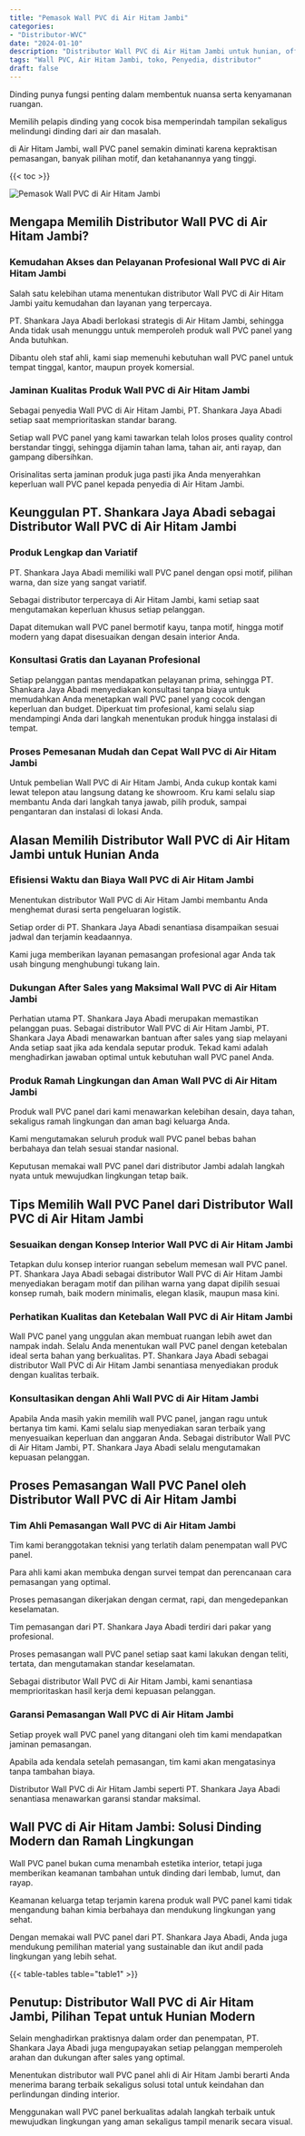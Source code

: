 ```yaml
---
title: "Pemasok Wall PVC di Air Hitam Jambi"
categories: 
- "Distributor-WVC"
date: "2024-01-10"
description: "Distributor Wall PVC di Air Hitam Jambi untuk hunian, office, serta ritel. Panel berkualitas, variasi motif, variasi warna menarik, beserta jasa instalasi dikerjakan oleh tim profesional dan jaminan resmi!|Jasa penjualan Wall PVC di Air Hitam Jambi bagi keperluan tempat tinggal, kantor, maupun toko, beserta panel berkualitas dan pemasangan oleh tenaga ahli ahli serta kepastian resmi.|Pilihan Wall PVC di Air Hitam Jambi yang terpercaya untuk rumah, office, serta toko, bersama panel terbaik dan penempatan dikerjakan oleh tenaga ahli ahli serta garansi resmi.|Distribusi Wall PVC di Air Hitam Jambi untuk tempat tinggal, kantor, serta gerai, dengan material berkualitas dan pemasangan ditangani oleh teknisi profesional, lengkap beserta garansi resmi.}"
tags: "Wall PVC, Air Hitam Jambi, toko, Penyedia, distributor"
draft: false
---
```


Dinding punya fungsi penting dalam membentuk nuansa serta kenyamanan ruangan.

Memilih pelapis dinding yang cocok bisa memperindah tampilan sekaligus melindungi dinding dari air dan masalah.

di Air Hitam Jambi, wall PVC panel semakin diminati karena kepraktisan pemasangan, banyak pilihan motif, dan ketahanannya yang tinggi.

{{< toc >}}

![Pemasok Wall PVC di Air Hitam Jambi](/images/Distributor-WVC/Pemasok-Wall-PVC-di-Air-Hitam-Jambi.png)


## Mengapa Memilih Distributor Wall PVC di Air Hitam Jambi?

### Kemudahan Akses dan Pelayanan Profesional Wall PVC di Air Hitam Jambi

Salah satu kelebihan utama menentukan distributor Wall PVC di Air Hitam Jambi yaitu kemudahan dan layanan yang terpercaya.

PT. Shankara Jaya Abadi berlokasi strategis di Air Hitam Jambi, sehingga Anda tidak usah menunggu untuk memperoleh produk wall PVC panel yang Anda butuhkan.

Dibantu oleh staf ahli, kami siap memenuhi kebutuhan wall PVC panel untuk tempat tinggal, kantor, maupun proyek komersial.

### Jaminan Kualitas Produk Wall PVC di Air Hitam Jambi

Sebagai penyedia Wall PVC di Air Hitam Jambi, PT. Shankara Jaya Abadi setiap saat memprioritaskan standar barang.

Setiap wall PVC panel yang kami tawarkan telah lolos proses quality control berstandar tinggi, sehingga dijamin tahan lama, tahan air, anti rayap, dan gampang dibersihkan.

Orisinalitas serta jaminan produk juga pasti jika Anda menyerahkan keperluan wall PVC panel kepada penyedia di Air Hitam Jambi.

## Keunggulan PT. Shankara Jaya Abadi sebagai Distributor Wall PVC di Air Hitam Jambi

### Produk Lengkap dan Variatif

PT. Shankara Jaya Abadi memiliki wall PVC panel dengan opsi motif, pilihan warna, dan size yang sangat variatif.

Sebagai distributor terpercaya di Air Hitam Jambi, kami setiap saat mengutamakan keperluan khusus setiap pelanggan.

Dapat ditemukan wall PVC panel bermotif kayu, tanpa motif, hingga motif modern yang dapat disesuaikan dengan desain interior Anda.

### Konsultasi Gratis dan Layanan Profesional

Setiap pelanggan pantas mendapatkan pelayanan prima, sehingga PT. Shankara Jaya Abadi menyediakan konsultasi tanpa biaya untuk memudahkan Anda menetapkan wall PVC panel yang cocok dengan keperluan dan budget. Diperkuat tim profesional, kami selalu siap mendampingi Anda dari langkah menentukan produk hingga instalasi di tempat.

### Proses Pemesanan Mudah dan Cepat Wall PVC di Air Hitam Jambi

Untuk pembelian Wall PVC di Air Hitam Jambi, Anda cukup kontak kami lewat telepon atau langsung datang ke showroom. Kru kami selalu siap membantu Anda dari langkah tanya jawab, pilih produk, sampai pengantaran dan instalasi di lokasi Anda.

## Alasan Memilih Distributor Wall PVC di Air Hitam Jambi untuk Hunian Anda

### Efisiensi Waktu dan Biaya Wall PVC di Air Hitam Jambi

Menentukan distributor Wall PVC di Air Hitam Jambi membantu Anda menghemat durasi serta pengeluaran logistik.

Setiap order di PT. Shankara Jaya Abadi senantiasa disampaikan sesuai jadwal dan terjamin keadaannya.

Kami juga memberikan layanan pemasangan profesional agar Anda tak usah bingung menghubungi tukang lain.

### Dukungan After Sales yang Maksimal Wall PVC di Air Hitam Jambi

Perhatian utama PT. Shankara Jaya Abadi merupakan memastikan pelanggan puas. Sebagai distributor Wall PVC di Air Hitam Jambi, PT. Shankara Jaya Abadi menawarkan bantuan after sales yang siap melayani Anda setiap saat jika ada kendala seputar produk. Tekad kami adalah menghadirkan jawaban optimal untuk kebutuhan wall PVC panel Anda.

### Produk Ramah Lingkungan dan Aman Wall PVC di Air Hitam Jambi

Produk wall PVC panel dari kami menawarkan kelebihan desain, daya tahan, sekaligus ramah lingkungan dan aman bagi keluarga Anda.

Kami mengutamakan seluruh produk wall PVC panel bebas bahan berbahaya dan telah sesuai standar nasional.

Keputusan memakai wall PVC panel dari distributor Jambi adalah langkah nyata untuk mewujudkan lingkungan tetap baik.

## Tips Memilih Wall PVC Panel dari Distributor Wall PVC di Air Hitam Jambi

### Sesuaikan dengan Konsep Interior Wall PVC di Air Hitam Jambi

Tetapkan dulu konsep interior ruangan sebelum memesan wall PVC panel. PT. Shankara Jaya Abadi sebagai distributor Wall PVC di Air Hitam Jambi menyediakan beragam motif dan pilihan warna yang dapat dipilih sesuai konsep rumah, baik modern minimalis, elegan klasik, maupun masa kini.

### Perhatikan Kualitas dan Ketebalan Wall PVC di Air Hitam Jambi

Wall PVC panel yang unggulan akan membuat ruangan lebih awet dan nampak indah. Selalu Anda menentukan wall PVC panel dengan ketebalan ideal serta bahan yang berkualitas. PT. Shankara Jaya Abadi sebagai distributor Wall PVC di Air Hitam Jambi senantiasa menyediakan produk dengan kualitas terbaik.

### Konsultasikan dengan Ahli Wall PVC di Air Hitam Jambi

Apabila Anda masih yakin memilih wall PVC panel, jangan ragu untuk bertanya tim kami. Kami selalu siap menyediakan saran terbaik yang menyesuaikan keperluan dan anggaran Anda. Sebagai distributor Wall PVC di Air Hitam Jambi, PT. Shankara Jaya Abadi selalu mengutamakan kepuasan pelanggan.

## Proses Pemasangan Wall PVC Panel oleh Distributor Wall PVC di Air Hitam Jambi

### Tim Ahli Pemasangan Wall PVC di Air Hitam Jambi

Tim kami beranggotakan teknisi yang terlatih dalam penempatan wall PVC panel.

Para ahli kami akan membuka dengan survei tempat dan perencanaan cara pemasangan yang optimal.

Proses pemasangan dikerjakan dengan cermat, rapi, dan mengedepankan keselamatan.

Tim pemasangan dari PT. Shankara Jaya Abadi terdiri dari pakar yang profesional.

Proses pemasangan wall PVC panel setiap saat kami lakukan dengan teliti, tertata, dan mengutamakan standar keselamatan.

Sebagai distributor Wall PVC di Air Hitam Jambi, kami senantiasa memprioritaskan hasil kerja demi kepuasan pelanggan.

### Garansi Pemasangan Wall PVC di Air Hitam Jambi

Setiap proyek wall PVC panel yang ditangani oleh tim kami mendapatkan jaminan pemasangan.

Apabila ada kendala setelah pemasangan, tim kami akan mengatasinya tanpa tambahan biaya.

Distributor Wall PVC di Air Hitam Jambi seperti PT. Shankara Jaya Abadi senantiasa menawarkan garansi standar maksimal.

## Wall PVC di Air Hitam Jambi: Solusi Dinding Modern dan Ramah Lingkungan

Wall PVC panel bukan cuma menambah estetika interior, tetapi juga memberikan keamanan tambahan untuk dinding dari lembab, lumut, dan rayap.

Keamanan keluarga tetap terjamin karena produk wall PVC panel kami tidak mengandung bahan kimia berbahaya dan mendukung lingkungan yang sehat.

Dengan memakai wall PVC panel dari PT. Shankara Jaya Abadi, Anda juga mendukung pemilihan material yang sustainable dan ikut andil pada lingkungan yang lebih sehat.

{{< table-tables table="table1" >}}

## Penutup: Distributor Wall PVC di Air Hitam Jambi, Pilihan Tepat untuk Hunian Modern

Selain menghadirkan praktisnya dalam order dan penempatan, PT. Shankara Jaya Abadi juga mengupayakan setiap pelanggan memperoleh arahan dan dukungan after sales yang optimal.

Menentukan distributor wall PVC panel ahli di Air Hitam Jambi berarti Anda menerima barang terbaik sekaligus solusi total untuk keindahan dan perlindungan dinding interior.

Menggunakan wall PVC panel berkualitas adalah langkah terbaik untuk mewujudkan lingkungan yang aman sekaligus tampil menarik secara visual.